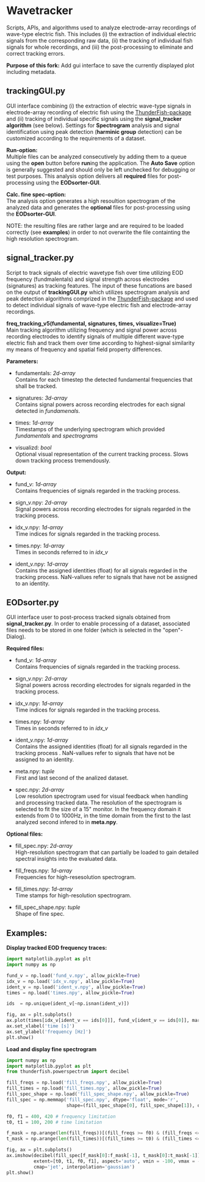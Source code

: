 # Wavetracker

Scripts, APIs, and algorithms used to analyze electrode-array recordings of wave-type
electric fish. This includes (i) the extraction of individual electric signals from the
corresponding raw data, (ii) the tracking of individual fish signals for whole recordings, 
and (iii) the post-processing to eliminate and correct tracking errors.

**Purpose of this fork:** Add gui interface to save the currently displayed plot including
metadata.

## trackingGUI.py
GUI interface combining (i) the extraction of electric wave-type signals in  electrode-array 
recording of electric fish using the 
[ThunderFish-package](https://github.com/bendalab/thunderfish) and (ii) 
 tracking of individual specific signals using the **signal_tracker algorithm** (see below).
Settings for **Spectrogram** analysis and signal identification using peak detection (**harminic group** detection) can be customized
according to the requirements of a dataset. 

**Run-option:**\
Multiple files can be analyzed consecutively by adding them to a queue using  the **open** 
button before **run**ing the application. The **Auto Save** option is generally suggested 
and should only be left unchecked for debugging or test purposes. This analysis option delivers all **required** files for post-processing using the **EODsorter-GUI**.

**Calc. fine spec-option:**\
The analysis option generates a high resoultion spectrogram of the analyzed data and generates 
the **optional** files for post-processing using the **EODsorter-GUI**.

NOTE: the resulting files are rather large and are required to be loaded correctly 
(see **examples**) in order to not overwrite the file containting the high resolution spectrogram.


## signal_tracker.py
Script to track signals of electric wavetype fish over time utilizing EOD frequency (fundmalentals) and signal strength 
across electrodes (signatures) as tracking features. The input of these funcations are based on the output of **trackingGUI.py** 
which utilizes spectrogram analysis and peak detection algorithms comprized in the [ThunderFish-package](https://github.com/bendalab/thunderfish)
and used to detect individual signals of wave-type electric fish and electrode-array recordings.


**freq_tracking_v5(fundamental, signatures, times, visualize=True)**\
Main tracking algorithm utilizing frequency and signal power across recording electrodes to
identify signals of multiple different wave-type electric fish and track them over time 
according to highest-signal similarity my means of frequency and spatial field property differences.

**Parameters:**

- fundamentals: *2d-array*\
Contains for each timestep the detected fundamental frequencies that shall be tracked.
  

- signatures: *3d-array*\
Contains signal powers across recording electrodes for each signal detected in *fundamenals*.


- times: *1d-array*\
Timestamps of the underlying spectrogram which provided *fundamentals* and *spectrograms*
  

- visualizd: *bool*\
Optional visual representation of the current tracking process. Slows down tracking process tremendously.

**Output:**

- fund_v: *1d-array*\
Contains frequencies of signals regarded in the tracking process.
  

- sign_v.npy: *2d-array*\
Signal powers across recording electrodes for signals regarded in the tracking process.
  

- idx_v.npy: *1d-array*\
Time indices for signals regarded in the tracking process.
  

- times.npy: *1d-array*\
Times in seconds referred to in *idx_v*   


- ident_v.npy: *1d-array*\
Contains the assigned identities (float) for all signals regarded in the tracking process. NaN-vallues refer to signals 
  that have not be assigned to an identity.


## EODsorter.py

GUI interface user to post-process tracked signals obtained from **signal_tracker.py**.
In order to enable processing of a dataset, associated files needs to be stored in one folder 
(which is selected in the "open"-Dialog). 

**Required files:**
- fund_v: *1d-array*\
Contains frequencies of signals regarded in the tracking process.
  

- sign_v.npy: *2d-array*\
Signal powers across recording electrodes for signals regarded in the tracking process.
  

- idx_v.npy: *1d-array*\
Time indices for signals regarded in the tracking process.
  

- times.npy: *1d-array*\
Times in seconds referred to in *idx_v*   


- ident_v.npy: *1d-array*\
Contains the assigned identities (float) for all signals regarded in the tracking process . NaN-vallues refer to signals 
  that have not be assigned to an identity.


- meta.npy: *tuple*\
First and last second of the analized dataset.


- spec.npy: *2d-array*\
Low resolution spectrogram used for visual feedback when handling and processing tracked data.
  The resolution of the spectrogram is selected to fit the size of a 15" monitor. In the frequency domain it extends 
  from 0 to 1000Hz, in the time domain from the first to the last analyzed second infered to in **meta.npy**.

**Optional files:**
- fill_spec.npy: *2d-array*\
High-resolution spectrogram that can partially be loaded to gain detailed spectral insights into the evaluated data.
  

- fill_freqs.npy: *1d-array*\
Frequencies for high-resesolution spectrogram.
  

- fill_times.npy: *1d-array*\
Time stamps for high-resolution spectrogram.
  

- fill_spec_shape.npy: *tuple*\
Shape of fine spec.

## Examples:

**Display tracked EOD frequency traces:**
```py
import matplotlib.pyplot as plt
import numpy as np

fund_v = np.load('fund_v.npy', allow_pickle=True)
idx_v = np.load('idx_v.npy', allow_pickle=True)
ident_v = np.load('ident_v.npy', allow_pickle=True)
times = np.load('times.npy', allow_pickle=True)

ids  = np.unique(ident_v[~np.isnan(ident_v)])

fig, ax = plt.subplots()
ax.plot(times[idx_v[ident_v == ids[0]]], fund_v[ident_v == ids[0]], marker='.')
ax.set_xlabel('time [s]')
ax.set_ylabel('frequency [Hz]')
plt.show()
```

**Load and display fine spectrogram**
```py
import numpy as np
import matplotlib.pyplot as plt
from thunderfish.powerspectrum import decibel

fill_freqs = np.load('fill_freqs.npy', allow_pickle=True)
fill_times = np.load('fill_times.npy', allow_pickle=True)
fill_spec_shape = np.load('fill_spec_shape.npy', allow_pickle=True)
fill_spec = np.memmap('fill_spec.npy', dtype='float', mode='r', 
                      shape=(fill_spec_shape[0], fill_spec_shape[1]), order = 'F')

f0, f1 = 400, 420 # frequency limitation
t0, t1 = 100, 200 # time limitation

f_mask = np.arange(len(fill_freqs))[(fill_freqs >= f0) & (fill_freqs <= f1)]
t_mask = np.arange(len(fill_times))[(fill_times >= t0) & (fill_times <= t1)]

fig, ax = plt.subplots()
ax.imshow(decibel(fill_spec[f_mask[0]:f_mask[-1], t_mask[0]:t_mask[-1]][::-1]), 
          extent=[t0, t1, f0, f1], aspect='auto', vmin = -100, vmax = -50, alpha=0.7, 
          cmap='jet', interpolation='gaussian')
plt.show()
```
